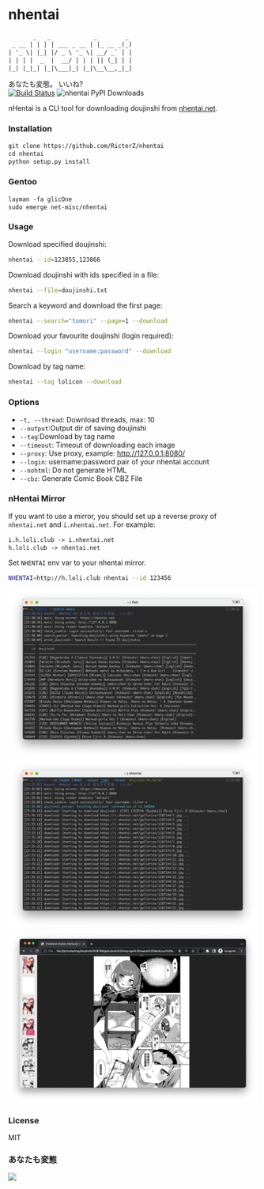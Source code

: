 nhentai
=======
           _   _            _        _
     _ __ | | | | ___ _ __ | |_ __ _(_)
    | '_ \| |_| |/ _ \ '_ \| __/ _` | |
    | | | |  _  |  __/ | | | || (_| | |
    |_| |_|_| |_|\___|_| |_|\__\__,_|_|

あなたも変態。 いいね?  
[![Build Status](https://travis-ci.org/RicterZ/nhentai.svg?branch=master)](https://travis-ci.org/RicterZ/nhentai) ![nhentai PyPI Downloads](https://pypistats.com/badge/nhentai.svg)  


nHentai is a CLI tool for downloading doujinshi from [nhentai.net](http://nhentai.net).

### Installation

    git clone https://github.com/RicterZ/nhentai
    cd nhentai
    python setup.py install
    
### Gentoo

    layman -fa glicOne
    sudo emerge net-misc/nhentai

### Usage
Download specified doujinshi:
```bash
nhentai --id=123855,123866
```

Download doujinshi with ids specified in a file:
```bash
nhentai --file=doujinshi.txt
```

Search a keyword and download the first page:
```bash
nhentai --search="tomori" --page=1 --download
```

Download your favourite doujinshi (login required):
```bash
nhentai --login "username:password" --download
```

Download by tag name:
```bash
nhentai --tag lolicon --download
```

### Options

+ `-t, --thread`: Download threads, max: 10  
+ `--output`:Output dir of saving doujinshi  
+ `--tag`:Download by tag name  
+ `--timeout`: Timeout of downloading each image   
+ `--proxy`: Use proxy, example: http://127.0.0.1:8080/  
+ `--login`: username:password pair of your nhentai account  
+ `--nohtml`: Do not generate HTML  
+ `--cbz`: Generate Comic Book CBZ File  

### nHentai Mirror
If you want to use a mirror, you should set up a reverse proxy of `nhentai.net` and `i.nhentai.net`.
For example:

    i.h.loli.club -> i.nhentai.net
    h.loli.club -> nhentai.net

Set `NHENTAI` env var to your nhentai mirror.
```bash
NHENTAI=http://h.loli.club nhentai --id 123456
```

![](./images/search.png)  
![](./images/download.png)  
![](./images/viewer.png)  

### License  
MIT

### あなたも変態
![](./images/image.jpg)
